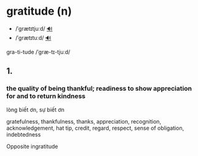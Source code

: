 # gratitude (n)

- /ˈɡrætɪtjuːd/ [🔊](https://www.oxfordlearnersdictionaries.com/media/english/uk_pron/g/gra/grati/gratitude__gb_1.mp3)
- /ˈɡrætɪtuːd/ [🔊](https://www.oxfordlearnersdictionaries.com/media/english/us_pron/g/gra/grati/gratitude__us_1.mp3)

gra-ti-tude /ˈɡræ-tɪ-tjuːd/

## 1.

### the quality of being thankful; readiness to show appreciation for and to return kindness

lòng biết ơn, sự biết ơn

gratefulness, thankfulness, thanks, appreciation, recognition, acknowledgement, hat tip, credit, regard, respect, sense of obligation, indebtedness

Opposite ingratitude